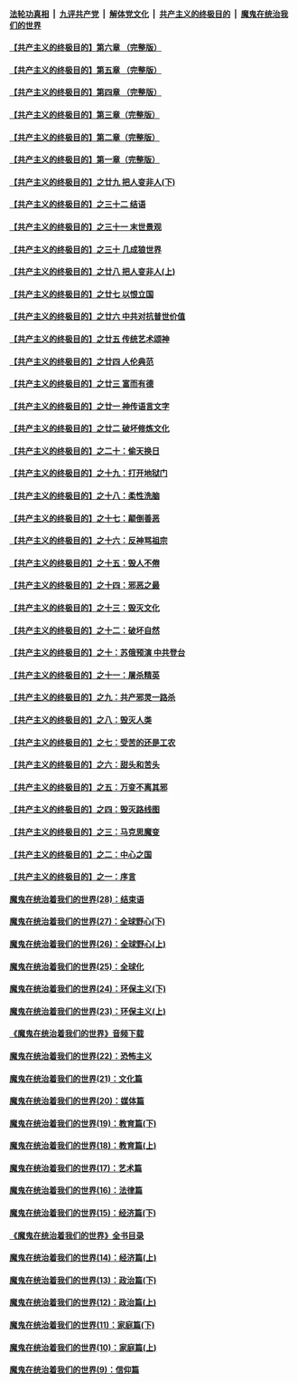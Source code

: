 ####  [法轮功真相](../../../../basic/blob/master/README.md?t=03311803) &nbsp;|&nbsp; [九评共产党](../../../../9ping.md/blob/master/README.md?t=03311803) &nbsp;|&nbsp; [解体党文化](../../../../jtdwh.md/blob/master/README.md?t=03311803)  &nbsp;|&nbsp; [共产主义的终极目的](../../../../gczydzjmd.md/blob/master/README.md?t=03311803) &nbsp;|&nbsp; [魔鬼在统治我们的世界](../../../../mgztzwmdsj.md/blob/master/README.md?t=03311803) 

#### [【共产主义的终极目的】第六章 （完整版）](../pages/nsc422/n11428913.md?t=03311803) 

#### [【共产主义的终极目的】第五章 （完整版）](../pages/nsc422/n11428912.md?t=03311803) 

#### [【共产主义的终极目的】第四章 （完整版）](../pages/nsc422/n11428907.md?t=03311803) 

#### [【共产主义的终极目的】第三章（完整版）](../pages/nsc422/n11428848.md?t=03311803) 

#### [【共产主义的终极目的】第二章（完整版）](../pages/nsc422/n11428831.md?t=03311803) 

#### [【共产主义的终极目的】第一章（完整版）](../pages/nsc422/n11417651.md?t=03311803) 

#### [【共产主义的终极目的】之廿九 把人变非人(下)](../pages/nsc422/n11344140.md?t=03311803) 

#### [【共产主义的终极目的】之三十二 结语](../pages/nsc422/n11360535.md?t=03311803) 

#### [【共产主义的终极目的】之三十一 末世景观](../pages/nsc422/n11351129.md?t=03311803) 

#### [【共产主义的终极目的】之三十 几成狼世界](../pages/nsc422/n11348280.md?t=03311803) 

#### [【共产主义的终极目的】之廿八 把人变非人(上)](../pages/nsc422/n11340492.md?t=03311803) 

#### [【共产主义的终极目的】之廿七 以恨立国](../pages/nsc422/n11336944.md?t=03311803) 

#### [【共产主义的终极目的】之廿六 中共对抗普世价值](../pages/nsc422/n11324785.md?t=03311803) 

#### [【共产主义的终极目的】之廿五 传统艺术颂神](../pages/nsc422/n11296396.md?t=03311803) 

#### [【共产主义的终极目的】之廿四 人伦典范](../pages/nsc422/n11296397.md?t=03311803) 

#### [【共产主义的终极目的】之廿三 富而有德](../pages/nsc422/n11283598.md?t=03311803) 

#### [【共产主义的终极目的】之廿一 神传语言文字](../pages/nsc422/n11263265.md?t=03311803) 

#### [【共产主义的终极目的】之廿二 破坏修炼文化](../pages/nsc422/n11245728.md?t=03311803) 

#### [【共产主义的终极目的】之二十：偷天换日](../pages/nsc422/n11238846.md?t=03311803) 

#### [【共产主义的终极目的】之十九：打开地狱门](../pages/nsc422/n11206376.md?t=03311803) 

#### [【共产主义的终极目的】之十八：柔性洗脑](../pages/nsc422/n11199994.md?t=03311803) 

#### [【共产主义的终极目的】之十七：颠倒善恶](../pages/nsc422/n11179782.md?t=03311803) 

#### [【共产主义的终极目的】之十六：反神骂祖宗](../pages/nsc422/n11166798.md?t=03311803) 

#### [【共产主义的终极目的】之十五：毁人不倦](../pages/nsc422/n11166792.md?t=03311803) 

#### [【共产主义的终极目的】之十四：邪恶之最](../pages/nsc422/n11150249.md?t=03311803) 

#### [【共产主义的终极目的】之十三：毁灭文化](../pages/nsc422/n11135227.md?t=03311803) 

#### [【共产主义的终极目的】之十二：破坏自然](../pages/nsc422/n11135214.md?t=03311803) 

#### [【共产主义的终极目的】之十：苏俄预演 中共登台](../pages/nsc422/n11118424.md?t=03311803) 

#### [【共产主义的终极目的】之十一：屠杀精英](../pages/nsc422/n11118442.md?t=03311803) 

#### [【共产主义的终极目的】之九：共产邪灵一路杀](../pages/nsc422/n11114139.md?t=03311803) 

#### [【共产主义的终极目的】之八：毁灭人类](../pages/nsc422/n11108503.md?t=03311803) 

#### [【共产主义的终极目的】之七：受苦的还是工农](../pages/nsc422/n11101809.md?t=03311803) 

#### [【共产主义的终极目的】之六：甜头和苦头](../pages/nsc422/n11096971.md?t=03311803) 

#### [【共产主义的终极目的】之五：万变不离其邪](../pages/nsc422/n11091285.md?t=03311803) 

#### [【共产主义的终极目的】之四：毁灭路线图](../pages/nsc422/n11086284.md?t=03311803) 

#### [【共产主义的终极目的】之三：马克思魔变](../pages/nsc422/n11061941.md?t=03311803) 

#### [【共产主义的终极目的】之二：中心之国](../pages/nsc422/n11047728.md?t=03311803) 

#### [【共产主义的终极目的】之一：序言](../pages/nsc422/n11086077.md?t=03311803) 

#### [魔鬼在统治着我们的世界(28)：结束语](../pages/nsc422/n10936246.md?t=03311803) 

#### [魔鬼在统治着我们的世界(27)：全球野心(下)](../pages/nsc422/n10928319.md?t=03311803) 

#### [魔鬼在统治着我们的世界(26)：全球野心(上)](../pages/nsc422/n10900318.md?t=03311803) 

#### [魔鬼在统治着我们的世界(25)：全球化](../pages/nsc422/n10788205.md?t=03311803) 

#### [魔鬼在统治着我们的世界(24)：环保主义(下)](../pages/nsc422/n10695307.md?t=03311803) 

#### [魔鬼在统治着我们的世界(23)：环保主义(上)](../pages/nsc422/n10688613.md?t=03311803) 

#### [《魔鬼在统治着我们的世界》音频下载](../pages/nsc422/n10635553.md?t=03311803) 

#### [魔鬼在统治着我们的世界(22)：恐怖主义](../pages/nsc422/n10614727.md?t=03311803) 

#### [魔鬼在统治着我们的世界(21)：文化篇](../pages/nsc422/n10597706.md?t=03311803) 

#### [魔鬼在统治着我们的世界(20)：媒体篇](../pages/nsc422/n10586579.md?t=03311803) 

#### [魔鬼在统治着我们的世界(19)：教育篇(下)](../pages/nsc422/n10564808.md?t=03311803) 

#### [魔鬼在统治着我们的世界(18)：教育篇(上)](../pages/nsc422/n10526970.md?t=03311803) 

#### [魔鬼在统治着我们的世界(17)：艺术篇](../pages/nsc422/n10499093.md?t=03311803) 

#### [魔鬼在统治着我们的世界(16)：法律篇](../pages/nsc422/n10485969.md?t=03311803) 

#### [魔鬼在统治着我们的世界(15)：经济篇(下)](../pages/nsc422/n10469975.md?t=03311803) 

#### [《魔鬼在统治着我们的世界》全书目录](../pages/nsc422/n10464261.md?t=03311803) 

#### [魔鬼在统治着我们的世界(14)：经济篇(上)](../pages/nsc422/n10457370.md?t=03311803) 

#### [魔鬼在统治着我们的世界(13)：政治篇(下)](../pages/nsc422/n10448270.md?t=03311803) 

#### [魔鬼在统治着我们的世界(12)：政治篇(上)](../pages/nsc422/n10444576.md?t=03311803) 

#### [魔鬼在统治着我们的世界(11)：家庭篇(下)](../pages/nsc422/n10440961.md?t=03311803) 

#### [魔鬼在统治着我们的世界(10)：家庭篇(上)](../pages/nsc422/n10435448.md?t=03311803) 

#### [魔鬼在统治着我们的世界(9)：信仰篇](../pages/nsc422/n10432159.md?t=03311803) 

